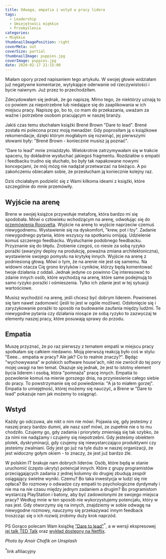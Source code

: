 ```yaml
---
title: Odwaga, empatia i wstyd w pracy lidera
tags:
  - Leadership
  - Umiejętności miękkie
  - Przemyślenia
categories:
- Miękkie
thumbnailImagePosition: right
coverMeta: out
coverSize: partial
thumbnailImage: puppies.jpg
coverImage: puppies.jpg
date: 2020-02-17 21:15:00
---
```


Miałam opory przed napisaniem tego artykułu. W swojej głowie widziałam już negatywne komentarze, wytykające oderwanie od rzeczywistości i bycie naiwnym. Już przez to przechodziłam. 
<!--more-->
Zdecydowałam się jednak, że go napiszę. Mimo tego, że niektórzy uznają to co powiem za niepotrzebne lub niedające się do zaaplikowania w ich miejscu pracy. Napiszę go, bo to, co mam do przekazania, uważam za ważne i potrzebne osobom pracującym w naszej branży.

Jakiś czas temu słuchałam książki Brené Brown "Dare to lead". Brené została mi polecona przez moją menadżer. Gdy poprosiłam ją o książkowe rekomendacje, dzięki którym mogłabym się rozwinąć, jej pierwszymi słowami były: "Brené Brown - koniecznie musisz ją poznać". 

"Dare to lead" mnie zmiażdzyło. 
Wielokrotnie zatrzymywałam się w trakcie spaceru, by dokładnie wysłuchać jakiegoś fragmentu. Rozdziałów o empatii i feedbacku trudno się słuchało, bo były tak napakowane nowymi koncepcjami, że mój mózg nie nadążał przetwarzać na bieżąco. A po zakończeniu obiecałam sobie, że przesłucham ją koniecznie kolejny raz.

Dziś chciałabym podzielić się z Wami kilkoma ideami z książki, które szczególnie do mnie przemówiły.

## Wyjście na arenę
Brene w swojej książce przywołuje metaforę, która bardzo mi się spodobała. Mówi o człowieku wchodzącym na arenę, odwołując się do [przemówienia Roosvelta](http://mentalfloss.com/article/63389/roosevelts-man-arena). Wyjście na arenę to wyjście naprzeciw czemuś niewygodnemu. Wystawienie się na dyskomfort, "krew, pot i łzy". Zadanie niewygodnego pytania, które wszyscy na spotkaniu omijają. Udzielenie komuś szczerego feedbacku. Wysłuchanie podobnego feedbacku. Przyznanie się do błędu. Zrobienie czegoś, co niesie za sobą ryzyko porażki (awaryjny deploy na produkcję, poważna zmiana architektoniczna), wystawienie swojego pomysłu na krytykę innych. Wyjście na arenę z podniesioną głową. 
Mówi o tym, że na arenie nie jest się samemu. Na widowni otacza Cię grono krytyków i cyników, którzy będą komentować twoje działania z oddali. Jednak jedyne co powinno Cię interesować to zdanie innych osób, które wychodzą na arenę, które same podejmują to samo ryzyko porażki i ośmieszenia. Tylko ich zdanie jest w tej sytuacji wartościowe.

Musisz wychodzić na arenę, jeśli chcesz być dobrym liderem. Powinieneś się tam nawet zadomowić (jeśli to jest w ogóle możliwe). Odsłonięcie się i zaryzykowanie porażki to sposób na budowanie zaufania między ludźmi. Te niewygodne pytania czy działania niosące ze sobą ryzyko to zazwyczaj te elementy naszej pracy, które posuwają sprawy do przodu.

## Empatia 
Muszę przyznać, że po raz pierwszy z tematem empatii w miejscu pracy spotkałam się całkiem niedawno. Moją pierwszą reakcją było coś w stylu: "Eeee... empatia w pracy? Ale jak? Co to realnie znaczy?".
Będąc "wychowywana" w polskich software house'ach, nikt nie zwrócił do tej pory mojej uwagi na ten temat. Okazuje się jednak, że jest to istotny element bycia liderem i osobą, która "pomnaża" pracę innych.
Empatia to pozwolenie komuś na mienie gorszego dnia, na przyniesienie całego siebie do pracy. To powstrzymanie się od powiedzenia: "A ja to miałem gorzej". Empatia to umiejętność, której możemy się nauczyć, a Brene w "Dare to lead" pokazuje nam jak możemy to osiągnąć.

## Wstyd
Każdy go odczuwa, ale nikt o nim nie mówi. Pojawia się, gdy jesteśmy z naszej pracy bardzo dumni, ale nasz szef mówi, ze zupełnie nie o to mu chodziło. Czujemy go, gdy zadania i priorytety zmieniają się tak szybko, że za nimi nie nadążamy i czujemy się niepotrzebni. Gdy jesteśmy obiektem plotek, dyskryminacji, gdy czujemy się niewystarczająco produktywni czy jesteśmy zwalniani. 
Gdy jest go już na tyle dużo w naszej organizacji, że jest widoczny gołym okiem - to znaczy, że jest już bardzo źle.

W polskim IT brakuje nam dobrych liderów. Osób, które będą w stanie uruchomić (często ukryty) potencjał innych. Które z grupy programistów przeciągających zadania z jednej kolumny do drugiej zbudują zespół osiągający świetne wyniki. Czemu?
Bo taka inwestycja w ludzi się nie opłaca? Bo rozmowy o odwadze czy empatii to psychologiczne dyrdymały i nie ma na nie czasu między jednym zadaniem a drugim? Bo programistom wystarczą PlayStation i batony, aby być zadowolonymi ze swojego miejsca pracy?
Według mnie w ten sposób nie wykorzystujemy potencjału, który w nas jest. Gdy otworzymy się na innych, znajdziemy w sobie odwagę na niewygodne rozmowy, nauczymy się przekazywać innym feedback troszcząc się o ich rozwój zrobimy duży krok naprzód.


PS Gorąco polecam Wam książkę ["Dare to lead"](https://amzn.to/2vKzIf4)<sup>*</sup>, a w wersji ekspresowej [jej talk TED Talk](https://www.youtube.com/watch?v=iCvmsMzlF7o) oraz [wykład dostępny na Netflix](https://www.netflix.com/pl-en/title/81010166).

*Photo by Anoir Chafik on Unsplash*

<sup>*</sup>link afiliacyjny